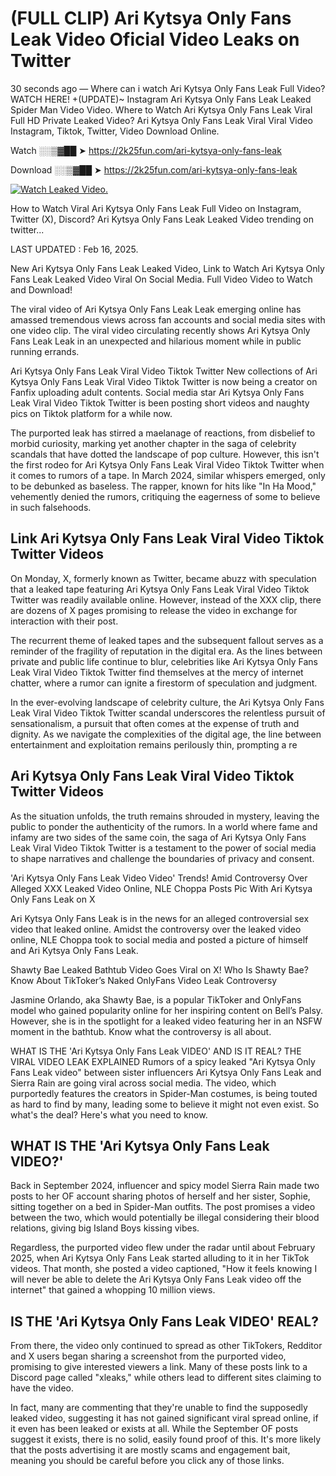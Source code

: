 # (FULL CLIP) Ari Kytsya Only Fans Leak Video Oficial Video Leaks on Twitter

30 seconds ago — Where can i watch Ari Kytsya Only Fans Leak Full Video? WATCH HERE! +(UPDATE)~ Instagram Ari Kytsya Only Fans Leak Leaked Spider Man Video Video. Where to Watch Ari Kytsya Only Fans Leak Viral Full HD Private Leaked Video? Ari Kytsya Only Fans Leak Viral Viral Video Instagram, Tiktok, Twitter, Video Download Online.

Watch ░░▒▓██ ➤ https://2k25fun.com/ari-kytsya-only-fans-leak

Download ░░▒▓██ ➤ https://2k25fun.com/ari-kytsya-only-fans-leak

[![Watch Leaked Video.](https://miro.medium.com/v2/resize:fit:828/format:webp/1*cilzJN44JGOrTw9NJCrNHA.gif "Watch Leaked Video")](https://2k25fun.com/ari-kytsya-only-fans-leak)

How to Watch Viral Ari Kytsya Only Fans Leak Full Video on Instagram, Twitter (X), Discord? Ari Kytsya Only Fans Leak Leaked Video trending on twitter...

LAST UPDATED : Feb 16, 2025.

New Ari Kytsya Only Fans Leak Leaked Video, Link to Watch Ari Kytsya Only Fans Leak Leaked Video Viral On Social Media. Full Video Video to Watch and Download!

The viral video of Ari Kytsya Only Fans Leak Leak emerging online has amassed tremendous views across fan accounts and social media sites with one video clip. The viral video circulating recently shows Ari Kytsya Only Fans Leak Leak in an unexpected and hilarious moment while in public running errands.

Ari Kytsya Only Fans Leak Viral Video Tiktok Twitter New collections of Ari Kytsya Only Fans Leak Viral Video Tiktok Twitter is now being a creator on Fanfix uploading adult contents. Social media star Ari Kytsya Only Fans Leak Viral Video Tiktok Twitter is been posting short videos and naughty pics on Tiktok platform for a while now.

The purported leak has stirred a maelanage of reactions, from disbelief to morbid curiosity, marking yet another chapter in the saga of celebrity scandals that have dotted the landscape of pop culture. However, this isn't the first rodeo for Ari Kytsya Only Fans Leak Viral Video Tiktok Twitter when it comes to rumors of a tape. In March 2024, similar whispers emerged, only to be debunked as baseless. The rapper, known for hits like "In Ha Mood," vehemently denied the rumors, critiquing the eagerness of some to believe in such falsehoods.

## Link Ari Kytsya Only Fans Leak Viral Video Tiktok Twitter Videos

On Monday, X, formerly known as Twitter, became abuzz with speculation that a leaked tape featuring Ari Kytsya Only Fans Leak Viral Video Tiktok Twitter was readily available online. However, instead of the XXX clip, there are dozens of X pages promising to release the video in exchange for interaction with their post.

The recurrent theme of leaked tapes and the subsequent fallout serves as a reminder of the fragility of reputation in the digital era. As the lines between private and public life continue to blur, celebrities like Ari Kytsya Only Fans Leak Viral Video Tiktok Twitter find themselves at the mercy of internet chatter, where a rumor can ignite a firestorm of speculation and judgment.

In the ever-evolving landscape of celebrity culture, the Ari Kytsya Only Fans Leak Viral Video Tiktok Twitter scandal underscores the relentless pursuit of sensationalism, a pursuit that often comes at the expense of truth and dignity. As we navigate the complexities of the digital age, the line between entertainment and exploitation remains perilously thin, prompting a re

##  Ari Kytsya Only Fans Leak Viral Video Tiktok Twitter Videos

As the situation unfolds, the truth remains shrouded in mystery, leaving the public to ponder the authenticity of the rumors. In a world where fame and infamy are two sides of the same coin, the saga of Ari Kytsya Only Fans Leak Viral Video Tiktok Twitter is a testament to the power of social media to shape narratives and challenge the boundaries of privacy and consent.

'Ari Kytsya Only Fans Leak Video Video' Trends! Amid Controversy Over Alleged XXX Leaked Video Online, NLE Choppa Posts Pic With Ari Kytsya Only Fans Leak on X

Ari Kytsya Only Fans Leak is in the news for an alleged controversial sex video that leaked online. Amidst the controversy over the leaked video online, NLE Choppa took to social media and posted a picture of himself and Ari Kytsya Only Fans Leak.

Shawty Bae Leaked Bathtub Video Goes Viral on X! Who Is Shawty Bae? Know About TikToker’s Naked OnlyFans Video Leak Controversy

Jasmine Orlando, aka Shawty Bae, is a popular TikToker and OnlyFans model who gained popularity online for her inspiring content on Bell’s Palsy. However, she is in the spotlight for a leaked video featuring her in an NSFW moment in the bathtub. Know what the controversy is all about.

WHAT IS THE 'Ari Kytsya Only Fans Leak VIDEO' AND IS IT REAL? THE VIRAL VIDEO LEAK EXPLAINED Rumors of a spicy leaked "Ari Kytsya Only Fans Leak video" between sister influencers Ari Kytsya Only Fans Leak and Sierra Rain are going viral across social media. The video, which purportedly features the creators in Spider-Man costumes, is being touted as hard to find by many, leading some to believe it might not even exist. So what's the deal? Here's what you need to know.

## WHAT IS THE 'Ari Kytsya Only Fans Leak VIDEO?'

Back in September 2024, influencer and spicy model Sierra Rain made two posts to her OF account sharing photos of herself and her sister, Sophie, sitting together on a bed in Spider-Man outfits. The post promises a video between the two, which would potentially be illegal considering their blood relations, giving big Island Boys kissing vibes.

Regardless, the purported video flew under the radar until about February 2025, when Ari Kytsya Only Fans Leak started alluding to it in her TikTok videos. That month, she posted a video captioned, "How it feels knowing I will never be able to delete the Ari Kytsya Only Fans Leak video off the internet" that gained a whopping 10 million views.

## IS THE 'Ari Kytsya Only Fans Leak VIDEO' REAL?

From there, the video only continued to spread as other TikTokers, Redditor and X users began sharing a screenshot from the purported video, promising to give interested viewers a link. Many of these posts link to a Discord page called "xleaks," while others lead to different sites claiming to have the video.

In fact, many are commenting that they're unable to find the supposedly leaked video, suggesting it has not gained significant viral spread online, if it even has been leaked or exists at all. While the September OF posts suggest it exists, there is no solid, easily found proof of this. It's more likely that the posts advertising it are mostly scams and engagement bait, meaning you should be careful before you click any of those links.